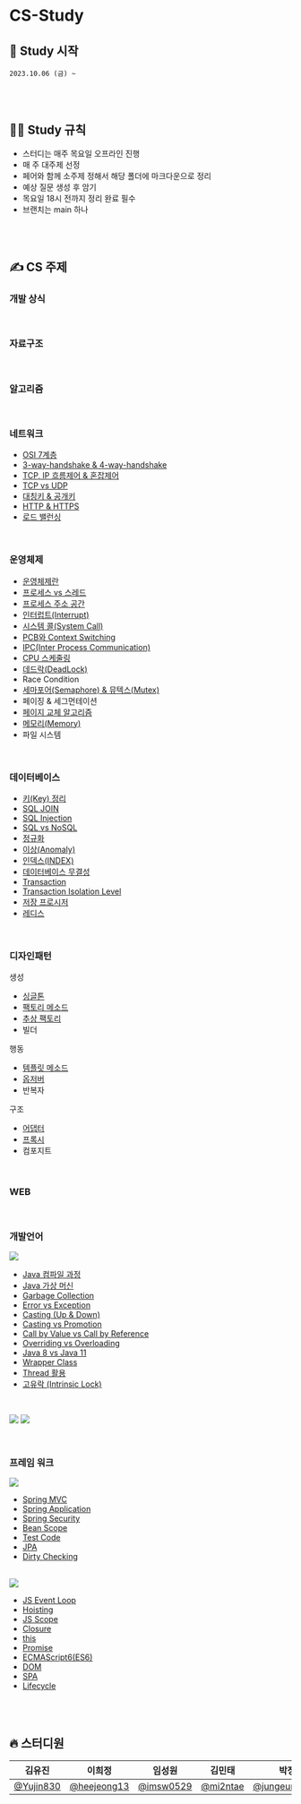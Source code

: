 # CS-Study

## 🎈 Study 시작

    2023.10.06 (금) ~

<br><br>

## 🧑‍💻 Study 규칙

- 스터디는 매주 목요일 오프라인 진행
- 매 주 대주제 선정
- 페어와 함께 소주제 정해서 해당 폴더에 마크다운으로 정리
- 예상 질문 생성 후 암기
- 목요일 18시 전까지 정리 완료 필수
- 브랜치는 main 하나

<br><br>

## ✍️ CS 주제

### 개발 상식

<br>

### 자료구조

<br>

### 알고리즘

<br>

### 네트워크

- [OSI 7계층](./Network/01.%20OSI%207계층/README.md)
- [3-way-handshake & 4-way-handshake](./Network/02.%203-way-handshake%20&%204-way-handshake/README.md)
- [TCP, IP 흐름제어 & 혼잡제어](./Network/03.%20TCP,%20IP%20흐름제어%20&%20혼잡제어/README.md)
- [TCP vs UDP](./Network/04.%20TCP%20vs%20UDP/README.md)
- [대칭키 & 공개키](./Network/05.%20대칭키%20&%20공개키/README.md)
- [HTTP & HTTPS](./Network/06.%20HTTP%20&%20HTTPS/README.md)
- [로드 밸런싱](./Network/07.%20로드%20밸런싱/README.md)

<br>

### 운영체제

- [운영체제란](./OS/01.%20운영체제란/README.md)
- [프로세스 vs 스레드](./OS/02.%20프로세스vs스레드/README.md)
- [프로세스 주소 공간](./OS/03.%20프로세스%20주소%20공간/README.md)
- [인터럽트(Interrupt)](./OS/04.%20인터럽트/README.md)
- [시스템 콜(System Call)](./OS/05.%20시스템%20콜/README.md)
- [PCB와 Context Switching](./OS/06.%20PCB와%20Context%20Switching/README.md)
- [IPC(Inter Process Communication)](./OS/07.%20IPC/README.md)
- [CPU 스케줄링](./OS/08.%20CPU%20Scheduling/README.md)
- [데드락(DeadLock)](./OS/09.%20데드락/README.md)
- Race Condition
- [세마포어(Semaphore) & 뮤텍스(Mutex)](./OS/11.%20세마포어%20&%20뮤텍스/README.md)
- 페이징 & 세그먼테이션
- [페이지 교체 알고리즘](./OS/13.%20페이지%20교체%20알고리즘/README.md)
- [메모리(Memory)](./OS/14.%20메모리/README.md)
- 파일 시스템

<br>

### 데이터베이스

- [키(Key) 정리](<./Database/01.%20키(Key)%20정리/README.md>)
- [SQL JOIN](./Database/02.%20SQL%20JOIN/README.md)
- [SQL Injection](./Database/03.%20SQL%20Injection/README.md)
- [SQL vs NoSQL](./Database/04.%20SQL%20vs%20NoSQL/README.md)
- [정규화](./Database/05.%20정규화/README.md)
- [이상(Anomaly)](<./Database/06.%20이상(Anomaly)/README.md>)
- [인덱스(INDEX)](<./Database/07.%20인덱스(INDEX)/README.md>)
- [데이터베이스 무결성](./Database/08.%20데이터베이스%20무결성/README.md)
- [Transaction](./Database/09.%20Transation/README.md)
- [Transaction Isolation Level](./Database/10.%20Transaction%20Isolation%20Level/README.md)
- [저장 프로시저](./Database/11.%20저장%20프로시저/README.md)
- [레디스](./Database/12.%20레디스/README.md)

<br>

### 디자인패턴

생성

- [싱글톤](./DesignPattern/생성/싱글톤%20패턴/README.md)
- [팩토리 메소드](./DesignPattern/생성/팩토리20메소드/README.md)
- [추상 팩토리](./DesignPattern/생성/추상%20팩토리/README.md)
- 빌더

행동

- [템플릿 메소드](./DesignPattern/행동/템플릿%20메소드/README.md)
- [옵저버](./DesignPattern/행동/옵저버/README.md)
- 반복자

구조

- [어댑터](./DesignPattern/구조/어댑터/README.md)
- [프록시](./DesignPattern/구조/프록시/README.md)
- 컴포지트

<br>

### WEB

<br>

### 개발언어

<img src="https://img.shields.io/badge/JAVA-007396?style=plastic&logo=OPENJDK&logoColor=white">

- [Java 컴파일 과정](./Language/Java/01.%20Java%20컴파일%20과정/README.md)
- [Java 가상 머신](./Language/Java/02.%20Java%20가상%20머신/README.md)
- [Garbage Collection](./Language/Java/03.%20Garbage%20Collection/README.md)
- [Error vs Exception](./Language/Java/04.%20Error%20vs%20Exception/README.md)
- [Casting (Up & Down)](<./Language/Java/05.%20Casting(Up&Down)/README.md>)
- [Casting vs Promotion](./Language/Java/06.%20Casting%20vs%20Promotion/README.md)
- [Call by Value vs Call by Reference](./Language/Java/07.%20Call%20by%20Value%20vs%20Call%20by%20Reference/README.md)
- [Overriding vs Overloading](./Language/Java/08.%20Overriding%20vs%20Overloading/README.md)
- [Java 8 vs Java 11](./Language/Java/09.%20Java8%20vs%20Java11/README.md)
- [Wrapper Class](./Language/Java/10.%20Wrapper%20Class/README.md)
- [Thread 활용](./Language/Java/11.%20Thread%20활용/README.md)
- [고유락 (Intrinsic Lock)](./Language/Java/12.%20고유락/README.md)

<br>

<img src="https://img.shields.io/badge/REACT-61DAFB?style=plastic&logo=react&logoColor=black"> <img src="https://img.shields.io/badge/VUE-4FC08D?style=plastic&logo=vue.js&logoColor=white">

<br>

### 프레임 워크

<img src="https://img.shields.io/badge/SPRING-6DB33F?style=plastic&logo=spring&logoColor=white">

- [Spring MVC](./Framework/Spring/01.%20Spring%20MVC/README.md)
- [Spring Application](./Framework/Spring/02.%20Spring%20Application/README.md)
- [Spring Security](./Framework/Spring/03.%20Spring%20Security/README.md)
- [Bean Scope](./Framework/Spring/04.%20Bean%20Scope/README.md)
- [Test Code](./Framework/Spring/05.%20Test%20Code/README.md)
- [JPA](./Framework/Spring/06.%20JPA/README.md)
- [Dirty Checking](./Framework/Spring/07.%20Dirty%20Checking/README.md)

<br>

<img src="https://img.shields.io/badge/JAVASCRIPT-F7DF1E?style=plastic&logo=javascript&logoColor=black">

- [JS Event Loop](./Framework/Javascript/01.%20JS%20Event%20Loop/README.md)
- [Hoisting](./Framework/Javascript/02.%20Hoisting/README.md)
- [JS Scope](./Framework/Javascript/03.%20JS%20Scope/README.md)
- [Closure](./Framework/Javascript/04.%20Closure/README.md)
- [this](./Framework/Javascript/05.%20this/README.md)
- [Promise](./Framework/Javascript/06.%20Promise/README.md)
- [ECMAScript6(ES6)](./Framework/Javascript/07.%20ES6/README.md)
- [DOM](./Framework/Javascript/08.%20DOM/README.md)
- [SPA](./Framework/Javascript/09.%20SPA/README.md)
- [Lifecycle](./Framework/Javascript/10.%20Lifecycle/README.md)

<br><br>

## 🔥 스터디원

| **김유진**                               | **이희정**                                   | **임성원**                               | **김민태**                             | **박정은**                                           | **권지훈**                                 |
| ---------------------------------------- | -------------------------------------------- | ---------------------------------------- | -------------------------------------- | ---------------------------------------------------- | ------------------------------------------ |
| [@Yujin830](https://github.com/Yujin830) | [@heejeong13](https://github.com/heejeong13) | [@imsw0529](https://github.com/imsw0529) | [@mi2ntae](https://github.com/mi2ntae) | [@jungeunevepark](https://github.com/jungeunevepark) | [@gwonjihun](https://github.com/gwonjihun) |
